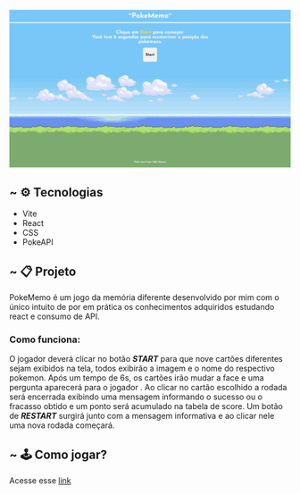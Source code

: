 <p align="center">
<img src="gif.gif" />
</p>


## ~ :gear: Tecnologias <a name="-tecnologias"></a>
  - Vite
  - React
  - CSS
  - PokeAPI

## ~ :clipboard: Projeto <a name="-projeto"></a>
  PokeMemo é um jogo da memória diferente desenvolvido por mim com o único intuito de por em prática os conhecimentos adquiridos estudando react e consumo de API.
  
  ### Como funciona:
O jogador deverá clicar no botão ***START*** para que nove cartões diferentes sejam exibidos na tela, todos exibirão a imagem e o nome do respectivo pokemon. Após um tempo de 6s, os cartões irão mudar a face e uma pergunta aparecerá para o jogador . Ao clicar no cartão escolhido a rodada será encerrada exibindo uma mensagem informando o sucesso ou o fracasso obtido e um ponto será acumulado na tabela de score. Um botão de ***RESTART*** surgirá junto com a mensagem informativa e ao clicar nele uma nova rodada começará.

## ~ 🕹️ Como jogar?
Acesse esse [link](https://pokememo-pink.vercel.app/)
